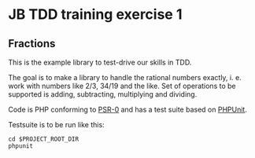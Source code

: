 # JB TDD training exercise 1
## Fractions

This is the example library to test-drive our skills in TDD.

The goal is to make a library to handle the rational numbers exactly, i. e. work with numbers like 2/3, 34/19 and the like.
Set of operations to be supported is adding, subtracting, multiplying and dividing.

Code is PHP conforming to [PSR-0](https://github.com/php-fig/fig-standards/blob/master/accepted/PSR-0.md)
and has a test suite based on [PHPUnit](http://phpunit.de).

Testsuite is to be run like this:

    cd $PROJECT_ROOT_DIR
    phpunit

